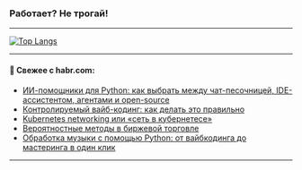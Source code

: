 ### Работает? Не трогай!

---
<!--
#### 🛠️ Technical stack:

![Java](https://img.shields.io/badge/Java-informational?logo=Oracle&style=flat&logoColor=white&color=FF4500)
![Kotlin](https://img.shields.io/badge/Kotlin-informational?logo=Kotlin&style=flat&logoColor=white&color=774D97)
![TS](https://img.shields.io/badge/TypeScript-informational?logo=typeScript&style=flat&logoColor=black&color=017acc)
![Python](https://img.shields.io/badge/Python-informational?logo=Python&style=flat&logoColor=black&color=ffdd54) <br>
![Spring](https://img.shields.io/badge/Spring-informational?logo=Spring&style=flat&logoColor=white&color=6DB33F) 
![SpringBoot](https://img.shields.io/badge/SpringBoot-informational?logo=SpringBoot&style=flat&logoColor=white&color=6DB33F)
![Nest](https://img.shields.io/badge/NestJS-informational?logo=NestJS&style=flat&logoColor=white&color=E0234E) 
![NodeJS](https://img.shields.io/badge/NodeJS-informational?logo=node.js&style=flat&logoColor=white&color=70A760)<br>
![PostgreSQL](https://img.shields.io/badge/PostgreSQL-informational?logo=PostgreSQL&style=flat&logoColor=white&color=DAA520)
![MongoDB](https://img.shields.io/badge/MongoDB-informational?logo=MongoDB&style=flat&logoColor=white&color=870000)
![Apache](https://img.shields.io/badge/Apache-informational?logo=apache&style=flat&logoColor=white&color=f74e28)

___ 
-->

<!--- #### 🛠️ : --->

[![Top Langs](https://github-readme-stats-82jvfl3w3-advtsettinggmailcoms-projects.vercel.app/api/top-langs/?username=zloylis&langs_count=10&hide_title=true&title_color=e6edf3&size_weight=0.5&count_weight=0.5&layout=compact&hide_progress=true&hide_border=true&theme=dracula&hide=css,makefile,cmake)](https://github.com/zloylis)

<!---


####  :octocat:&nbsp;&nbsp; Статистика:

![GitHub stats](https://github-readme-stats-u2qms2cxw-advtsettinggmailcoms-projects.vercel.app/api?username=zloylis&show_icons=true&hide_border=true&theme=dracula&title_color=e6edf3&include_all_commits=true&count_private=true&hide_rank=false&hide_title=true&rank_icon=github)
-->
---

#### 💬 Свежее с habr.com:

<!-- BLOG-POST-LIST:START -->
- [ИИ-помощники для Python: как выбрать между чат-песочницей, IDE-ассистентом, агентами и open-source](https://habr.com/ru/articles/959926/?utm_source=habrahabr&utm_medium=rss&utm_campaign=959926)
- [Контролируемый вайб-кодинг: как делать это правильно](https://habr.com/ru/companies/cloud_ru/articles/959876/?utm_source=habrahabr&utm_medium=rss&utm_campaign=959876)
- [Kubernetes networking или «сеть в кубернетесе»](https://habr.com/ru/companies/slurm/articles/959906/?utm_source=habrahabr&utm_medium=rss&utm_campaign=959906)
- [Вероятностные методы в биржевой торговле](https://habr.com/ru/articles/957232/?utm_source=habrahabr&utm_medium=rss&utm_campaign=957232)
- [Обработка музыки с помощью Python: от вайбкодинга до мастеринга в один клик](https://habr.com/ru/articles/959890/?utm_source=habrahabr&utm_medium=rss&utm_campaign=959890)
<!-- BLOG-POST-LIST:END -->

---
